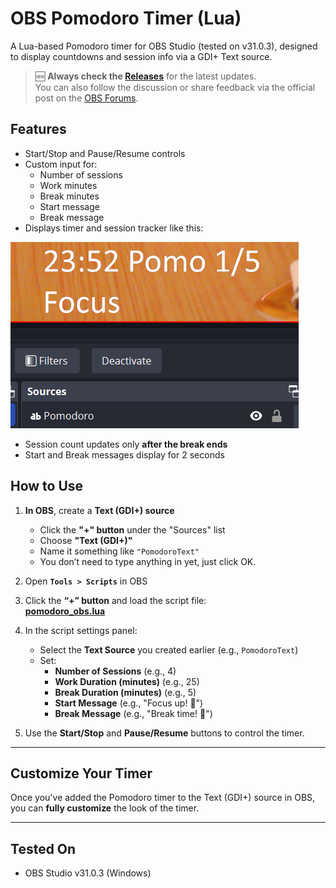 # OBS Pomodoro Timer (Lua)

A Lua-based Pomodoro timer for OBS Studio (tested on v31.0.3), designed to display countdowns and session info via a GDI+ Text source.

> 🆕 **Always check the [Releases](https://github.com/Carocim/obs-pomodoro-timer/releases)** for the latest updates.  
> You can also follow the discussion or share feedback via the official post on the [OBS Forums](https://obsproject.com/forum/resources/pomodoro-timer-with-sound-alerts-2025.2178/).

## Features

- Start/Stop and Pause/Resume controls
- Custom input for:
  - Number of sessions
  - Work minutes
  - Break minutes
  - Start message
  - Break message
- Displays timer and session tracker like this:

![Pomodoro Timer Screenshot](https://github.com/Carocim/obs-pomodoro-timer/blob/df16af205db1032ade31e6da36018c7b37ce6520/Pomodoro.png)

- Session count updates only **after the break ends**
- Start and Break messages display for 2 seconds

## How to Use

1. **In OBS**, create a **Text (GDI+) source**  
   - Click the **"+" button** under the "Sources" list  
   - Choose **"Text (GDI+)"**  
   - Name it something like `"PomodoroText"`  
   - You don’t need to type anything in yet, just click OK.

2. Open **`Tools > Scripts`** in OBS

3. Click the **“+” button** and load the script file:  
   [**pomodoro_obs.lua**](https://raw.githubusercontent.com/Carocim/obs-pomodoro-timer/refs/heads/main/pomodoro_obs.lua)

4. In the script settings panel:  
   - Select the **Text Source** you created earlier (e.g., `PomodoroText`)  
   - Set:
     - **Number of Sessions** (e.g., 4)
     - **Work Duration (minutes)** (e.g., 25)
     - **Break Duration (minutes)** (e.g., 5)
     - **Start Message** (e.g., "Focus up! 🍅")
     - **Break Message** (e.g., "Break time! 🌿")

5. Use the **Start/Stop** and **Pause/Resume** buttons to control the timer.

---

## Customize Your Timer

Once you've added the Pomodoro timer to the Text (GDI+) source in OBS, you can **fully customize** the look of the timer.

---

## Tested On

- OBS Studio v31.0.3 (Windows)
